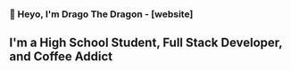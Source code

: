 ### 🐉 Heyo, I'm Drago The Dragon - [website]

## I'm a High School Student, Full Stack Developer, and Coffee Addict
